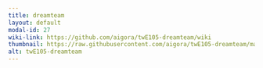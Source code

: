 ```yaml
---
title: dreamteam
layout: default
modal-id: 27
wiki-link: https://github.com/aigora/twE105-dreamteam/wiki
thumbnail: https://raw.githubusercontent.com/aigora/twE105-dreamteam/master/logo.png
alt: twE105-dreamteam
---
```

